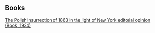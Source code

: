 ## Books

[The Polish Insurrection of 1863 in the light of New York editorial opinion (Book, 1934)](http://www.worldcat.org/title/polish-insurrection-of-1863-in-the-light-of-new-york-editorial-opinion/oclc/252487239?referer=di&ht=edition)
